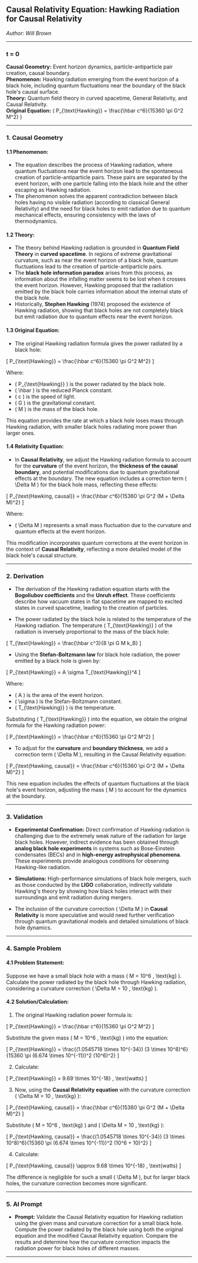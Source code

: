 ## **Causal Relativity Equation:** Hawking Radiation for Causal Relativity

*Author: Will Brown*  

---

### **t = 0**  
**Causal Geometry:** Event horizon dynamics, particle-antiparticle pair creation, causal boundary.  
**Phenomenon:** Hawking radiation emerging from the event horizon of a black hole, including quantum fluctuations near the boundary of the black hole's causal surface.  
**Theory:** Quantum field theory in curved spacetime, General Relativity, and Causal Relativity.  
**Original Equation:** \( P_{\text{Hawking}} = \frac{\hbar c^6}{15360 \pi G^2 M^2} \)  

---

### **1. Causal Geometry**  
#### **1.1 Phenomenon:**  
- The equation describes the process of Hawking radiation, where quantum fluctuations near the event horizon lead to the spontaneous creation of particle-antiparticle pairs. These pairs are separated by the event horizon, with one particle falling into the black hole and the other escaping as Hawking radiation.
- The phenomenon solves the apparent contradiction between black holes having no visible radiation (according to classical General Relativity) and the need for black holes to emit radiation due to quantum mechanical effects, ensuring consistency with the laws of thermodynamics.

#### **1.2 Theory:**  
- The theory behind Hawking radiation is grounded in **Quantum Field Theory** in **curved spacetime**. In regions of extreme gravitational curvature, such as near the event horizon of a black hole, quantum fluctuations lead to the creation of particle-antiparticle pairs. 
- The **black hole information paradox** arises from this process, as information about the infalling matter seems to be lost when it crosses the event horizon. However, Hawking proposed that the radiation emitted by the black hole carries information about the internal state of the black hole.
- Historically, **Stephen Hawking** (1974) proposed the existence of Hawking radiation, showing that black holes are not completely black but emit radiation due to quantum effects near the event horizon.

#### **1.3 Original Equation:**  
- The original Hawking radiation formula gives the power radiated by a black hole:

\[
P_{\text{Hawking}} = \frac{\hbar c^6}{15360 \pi G^2 M^2}
\]

Where:
- \( P_{\text{Hawking}} \) is the power radiated by the black hole.
- \( \hbar \) is the reduced Planck constant.
- \( c \) is the speed of light.
- \( G \) is the gravitational constant.
- \( M \) is the mass of the black hole.

This equation provides the rate at which a black hole loses mass through Hawking radiation, with smaller black holes radiating more power than larger ones.

#### **1.4 Relativity Equation:**  
- In **Causal Relativity**, we adjust the Hawking radiation formula to account for the **curvature** of the event horizon, the **thickness of the causal boundary**, and potential modifications due to quantum gravitational effects at the boundary. The new equation includes a correction term \( \Delta M \) for the black hole mass, reflecting these effects:

\[
P_{\text{Hawking, causal}} = \frac{\hbar c^6}{15360 \pi G^2 (M + \Delta M)^2}
\]

Where:
- \( \Delta M \) represents a small mass fluctuation due to the curvature and quantum effects at the event horizon.
  
This modification incorporates quantum corrections at the event horizon in the context of **Causal Relativity**, reflecting a more detailed model of the black hole's causal structure.

---

### **2. Derivation**  

- The derivation of the Hawking radiation equation starts with the **Bogoliubov coefficients** and the **Unruh effect**. These coefficients describe how vacuum states in flat spacetime are mapped to excited states in curved spacetime, leading to the creation of particles.

- The power radiated by the black hole is related to the temperature of the Hawking radiation. The temperature \( T_{\text{Hawking}} \) of the radiation is inversely proportional to the mass of the black hole:

\[
T_{\text{Hawking}} = \frac{\hbar c^3}{8 \pi G M k_B}
\]

- Using the **Stefan-Boltzmann law** for black hole radiation, the power emitted by a black hole is given by:

\[
P_{\text{Hawking}} = A \sigma T_{\text{Hawking}}^4
\]

Where:
- \( A \) is the area of the event horizon.
- \( \sigma \) is the Stefan-Boltzmann constant.
- \( T_{\text{Hawking}} \) is the temperature.

Substituting \( T_{\text{Hawking}} \) into the equation, we obtain the original formula for the Hawking radiation power:

\[
P_{\text{Hawking}} = \frac{\hbar c^6}{15360 \pi G^2 M^2}
\]

- To adjust for the **curvature** and **boundary thickness**, we add a correction term \( \Delta M \), resulting in the Causal Relativity equation:

\[
P_{\text{Hawking, causal}} = \frac{\hbar c^6}{15360 \pi G^2 (M + \Delta M)^2}
\]

This new equation includes the effects of quantum fluctuations at the black hole's event horizon, adjusting the mass \( M \) to account for the dynamics at the boundary.

---

### **3. Validation**  

- **Experimental Confirmation:** Direct confirmation of Hawking radiation is challenging due to the extremely weak nature of the radiation for large black holes. However, indirect evidence has been obtained through **analog black hole experiments** in systems such as Bose-Einstein condensates (BECs) and in **high-energy astrophysical phenomena**. These experiments provide analogous conditions for observing Hawking-like radiation.
  
- **Simulations:** High-performance simulations of black hole mergers, such as those conducted by the **LIGO** collaboration, indirectly validate Hawking's theory by showing how black holes interact with their surroundings and emit radiation during mergers.

- The inclusion of the curvature correction \( \Delta M \) in **Causal Relativity** is more speculative and would need further verification through quantum gravitational models and detailed simulations of black hole dynamics.

---

### **4. Sample Problem**  
#### **4.1 Problem Statement:**  
Suppose we have a small black hole with a mass \( M = 10^6 \, \text{kg} \). Calculate the power radiated by the black hole through Hawking radiation, considering a curvature correction \( \Delta M = 10 \, \text{kg} \).

#### **4.2 Solution/Calculation:**  
1. The original Hawking radiation power formula is:

\[
P_{\text{Hawking}} = \frac{\hbar c^6}{15360 \pi G^2 M^2}
\]

Substitute the given mass \( M = 10^6 \, \text{kg} \) into the equation:

\[
P_{\text{Hawking}} = \frac{(1.0545718 \times 10^{-34}) (3 \times 10^8)^6}{15360 \pi (6.674 \times 10^{-11})^2 (10^6)^2}
\]

2. Calculate:

\[
P_{\text{Hawking}} = 9.69 \times 10^{-18} \, \text{watts}
\]

3. Now, using the **Causal Relativity equation** with the curvature correction \( \Delta M = 10 \, \text{kg} \):

\[
P_{\text{Hawking, causal}} = \frac{\hbar c^6}{15360 \pi G^2 (M + \Delta M)^2}
\]

Substitute \( M = 10^6 \, \text{kg} \) and \( \Delta M = 10 \, \text{kg} \):

\[
P_{\text{Hawking, causal}} = \frac{(1.0545718 \times 10^{-34}) (3 \times 10^8)^6}{15360 \pi (6.674 \times 10^{-11})^2 (10^6 + 10)^2}
\]

4. Calculate:

\[
P_{\text{Hawking, causal}} \approx 9.68 \times 10^{-18} \, \text{watts}
\]

The difference is negligible for such a small \( \Delta M \), but for larger black holes, the curvature correction becomes more significant.

---

### **5. AI Prompt**  
- **Prompt:** Validate the Causal Relativity equation for Hawking radiation using the given mass and curvature correction for a small black hole. Compute the power radiated by the black hole using both the original equation and the modified Causal Relativity equation. Compare the results and determine how the curvature correction impacts the radiation power for black holes of different masses.

---

